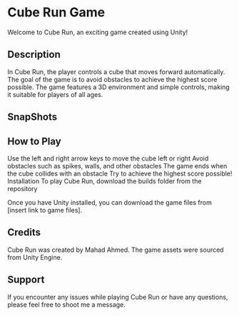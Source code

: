 # Cube Run Game
Welcome to Cube Run, an exciting game created using Unity!

## Description
In Cube Run, the player controls a cube that moves forward automatically. The goal of the game is to avoid obstacles to achieve the highest score possible. The game features a 3D environment and simple controls, making it suitable for players of all ages.

## SnapShots

## How to Play
Use the left and right arrow keys to move the cube left or right
Avoid obstacles such as spikes, walls, and other obstacles
The game ends when the cube collides with an obstacle
Try to achieve the highest score possible!
Installation
To play Cube Run, download the builds folder from the repository

Once you have Unity installed, you can download the game files from [insert link to game files].

## Credits
Cube Run was created by Mahad Ahmed. The game assets were sourced from Unity Engine.

## Support
If you encounter any issues while playing Cube Run or have any questions, please feel free to shoot me a message.

